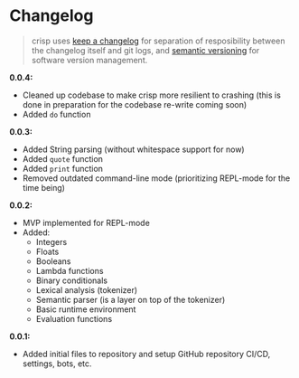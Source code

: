 # Changelog

> crisp uses [keep a changelog](https://keepachangelog.com/en/1.0.0/) for separation of resposibility between the changelog itself and git logs, and [semantic versioning](https://semver.org/) for software version management.

**0.0.4:**
- Cleaned up codebase to make crisp more resilient to crashing (this is done in preparation for the codebase re-write coming soon)
- Added `do` function

**0.0.3:**
- Added String parsing (without whitespace support for now)
- Added `quote` function
- Added `print` function
- Removed outdated command-line mode (prioritizing REPL-mode for the time being)

**0.0.2:**
- MVP implemented for REPL-mode
- Added:
  - Integers
  - Floats
  - Booleans
  - Lambda functions
  - Binary conditionals
  - Lexical analysis (tokenizer)
  - Semantic parser (is a layer on top of the tokenizer)
  - Basic runtime environment
  - Evaluation functions

**0.0.1:**
- Added initial files to repository and setup GitHub repository CI/CD, settings, bots, etc.
